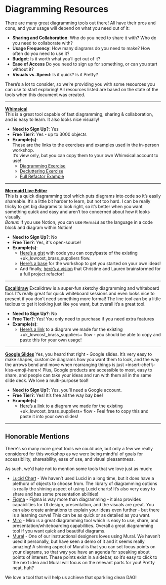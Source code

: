 # Diagramming Resources

There are many great diagramming tools out there! All have their pros and cons, 
and your usage will depend on what you need out of it:
- **Sharing and Collaboration**:
  Who do you need to share it with? Who do you need to collaborate with?
- **Usage Frequency**:
  How many diagrams do you need to make? How often do you need to use it?
- **Budget**:
  Is it worth what you’ll get out of it?
- **Ease of Access** 
  Do you need to sign up for something, or can you start without it?
- **Visuals vs. Speed**:
  Is it quick? Is it Pretty?

There’s a lot to consider, so we’re providing you with some resources you can use 
to start exploring! All resources listed are based on the state of the tools when 
this document was created.

---
**[Whimsical](https://whimsical.com/)**  
This is a great tool capable of fast diagramming, sharing & collaboration, and is 
easy to learn. It also looks nice visually!

- **Need to Sign Up?**: Yes  
- **Free Tier?**: Yes - up to 3000 objects  
- **Example(s)**:  
  These are the links to the exercises and examples used in the in-person workshop.  
  It’s view only, but you can copy them to your own Whimsical account to use!
    - [Diagramming Exercise](https://whimsical.com/template-diagramming-exercise-Lpfs9DUN3E9oL4nB9GsVjz)
    - [Decluttering Exercise](https://whimsical.com/template-decluttering-exercise-DsL7x9VgdNgLKi5ujBtVM4)
    - [Full Refactor Example](https://whimsical.com/fully-refactored-project-coalesce-2022-inherited-project-refacto-WnRLHwFNCQrAjG2fXyQsam)
---
**[Mermaid Live Editor](https://mermaid.live/)**  
This is a quick diagramming tool which puts diagrams into code so it’s easily 
shareable. It’s a little bit harder to learn, but not too hard. I can be really 
tricky to get big diagrams to look right, so it’s better when you want something 
quick and easy and aren’t too concerned about how it looks visually.  
*Bonus*: If you use Notion, you can use `Mermaid` as the language in a code block
and diagram within Notion!

- **Need to Sign Up?**: No  
- **Free Tier?**: Yes, it's open-source!
- **Example(s)**:  
    - [Here’s a gist](https://gist.github.com/christineberger/44d4a1f6dfcf21e44e9eff8a8ddbeab2) with code you can copy/paste of the existing +uk_lowcost_brass_suppliers flow. 
    - [Here’s a base](https://gist.github.com/christineberger/4be30fc75dd759b1e3cc853695def798) for the workshop to get you started on your own ideas!
    - And finally, [here’s a vision](https://gist.github.com/christineberger/795e040d8a83efe86a71b4009c30decf) that Christine and Lauren brainstormed for a full project refactor!
---
**[Excalidraw](https://excalidraw.com/)**
Excalidraw is a super-fun sketchy diagramming and whiteboard tool. It’s really 
great for quick whiteboard sessions and even looks nice to present if you don’t 
need something more formal! The line tool can be a little tedious to get it looking 
just like you want, but overall it’s a great tool.

- **Need to Sign Up?**: No  
- **Free Tier?**: Yes! You only need to purchase if you need extra features
- **Example(s)**:  
    - [Here’s a link](https://excalidraw.com/#json=5Ki71CvpItc7f1HctK78v,9H7wsgfqJjRw-ST-RWum2A) to a diagram we made for the existing +uk_lowcost_brass_suppliers+ flow - you should be able to copy and paste this for your own usage!
---
**[Google Slides](https://slides.google.com/)**
Yes, you heard that right - Google slides. It’s very easy to make shapes, customize 
diagrams how you want them to look, and the way the arrows bend and move when 
rearranging things is just <insert-chef’s-kiss-emoji-here>! Plus, Google products 
are accessible to most, easy to share, and people can take your ideas and run with 
them all in the same slide deck. We love a multi-purpose tool!

- **Need to Sign Up?**: Yes, you’ll need a Google account. 
- **Free Tier?**: Yes! It’s free all the way bay bee!
- **Example(s)**:  
    - [Here’s a link](https://docs.google.com/presentation/d/1G4fRYbBavEl9HEynl0JZzxsIDmFgf21HP3D_U3Ono8U/edit?usp=sharing) to a diagram we made for the existing +uk_lowcost_brass_suppliers+ flow - Feel free to copy this and paste it into your own slides!

---

## Honorable Mentions
There's so many more great tools we could use, but only a few we really considered
for this workshop as we were being mindful of goals for accessibility, shareability, 
ease of use, and visual pleasantness.

As such, we'd hate not to mention some tools that we love just as much:
- [Lucid Chart](https://www.lucidchart.com/) - We haven’t used Lucid in a long time, but it does have a plethora of objects to choose from. The library of diagramming options is really the shining aspect of using Lucid charts! It’s also very easy to share and has some presentation abilities!
- [Figma](https://www.figma.com/) - Figma is way more than diagramming - it also provides capabilities for UI design, presentation, and  the visuals are great. You can also create animations to explain your ideas even further - but there is a learning curve! This can be as quick or as detailed as you want.
- [Miro](https://miro.com/) - Miro is a great diagramming tool which is easy to use, share, and presentation/whiteboarding capabilities. Overall a great diagramming tool if you want quick and beautiful diagrams. 
- [Mural](https://get.mural.co/) - One of our instructional designers loves using Mural. We haven’t used it personally, but have seen a demo of it and it seems really amazing! A shining aspect of Mural is that you can set focus points on your diagrams, so that way you have an agenda for speaking about points of interest. These points exist in a sidebar, so it’s easy to click to the next idea and Mural will focus on the relevant parts for you! Pretty neat, huh?

We love a tool that will help us achieve that sparkling clean DAG!